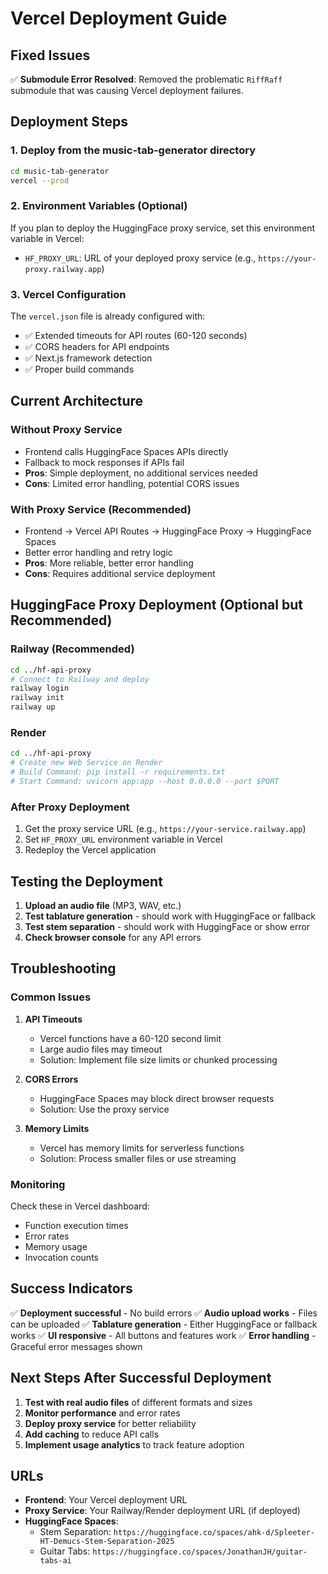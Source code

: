 # Vercel Deployment Guide

## Fixed Issues

✅ **Submodule Error Resolved**: Removed the problematic `RiffRaff` submodule that was causing Vercel deployment failures.

## Deployment Steps

### 1. Deploy from the music-tab-generator directory

```bash
cd music-tab-generator
vercel --prod
```

### 2. Environment Variables (Optional)

If you plan to deploy the HuggingFace proxy service, set this environment variable in Vercel:

- `HF_PROXY_URL`: URL of your deployed proxy service (e.g., `https://your-proxy.railway.app`)

### 3. Vercel Configuration

The `vercel.json` file is already configured with:
- ✅ Extended timeouts for API routes (60-120 seconds)
- ✅ CORS headers for API endpoints
- ✅ Next.js framework detection
- ✅ Proper build commands

## Current Architecture

### Without Proxy Service
- Frontend calls HuggingFace Spaces APIs directly
- Fallback to mock responses if APIs fail
- **Pros**: Simple deployment, no additional services needed
- **Cons**: Limited error handling, potential CORS issues

### With Proxy Service (Recommended)
- Frontend → Vercel API Routes → HuggingFace Proxy → HuggingFace Spaces
- Better error handling and retry logic
- **Pros**: More reliable, better error handling
- **Cons**: Requires additional service deployment

## HuggingFace Proxy Deployment (Optional but Recommended)

### Railway (Recommended)
```bash
cd ../hf-api-proxy
# Connect to Railway and deploy
railway login
railway init
railway up
```

### Render
```bash
cd ../hf-api-proxy
# Create new Web Service on Render
# Build Command: pip install -r requirements.txt
# Start Command: uvicorn app:app --host 0.0.0.0 --port $PORT
```

### After Proxy Deployment
1. Get the proxy service URL (e.g., `https://your-service.railway.app`)
2. Set `HF_PROXY_URL` environment variable in Vercel
3. Redeploy the Vercel application

## Testing the Deployment

1. **Upload an audio file** (MP3, WAV, etc.)
2. **Test tablature generation** - should work with HuggingFace or fallback
3. **Test stem separation** - should work with HuggingFace or show error
4. **Check browser console** for any API errors

## Troubleshooting

### Common Issues

1. **API Timeouts**
   - Vercel functions have a 60-120 second limit
   - Large audio files may timeout
   - Solution: Implement file size limits or chunked processing

2. **CORS Errors**
   - HuggingFace Spaces may block direct browser requests
   - Solution: Use the proxy service

3. **Memory Limits**
   - Vercel has memory limits for serverless functions
   - Solution: Process smaller files or use streaming

### Monitoring

Check these in Vercel dashboard:
- Function execution times
- Error rates
- Memory usage
- Invocation counts

## Success Indicators

✅ **Deployment successful** - No build errors
✅ **Audio upload works** - Files can be uploaded
✅ **Tablature generation** - Either HuggingFace or fallback works
✅ **UI responsive** - All buttons and features work
✅ **Error handling** - Graceful error messages shown

## Next Steps After Successful Deployment

1. **Test with real audio files** of different formats and sizes
2. **Monitor performance** and error rates
3. **Deploy proxy service** for better reliability
4. **Add caching** to reduce API calls
5. **Implement usage analytics** to track feature adoption

## URLs

- **Frontend**: Your Vercel deployment URL
- **Proxy Service**: Your Railway/Render deployment URL (if deployed)
- **HuggingFace Spaces**:
  - Stem Separation: `https://huggingface.co/spaces/ahk-d/Spleeter-HT-Demucs-Stem-Separation-2025`
  - Guitar Tabs: `https://huggingface.co/spaces/JonathanJH/guitar-tabs-ai`